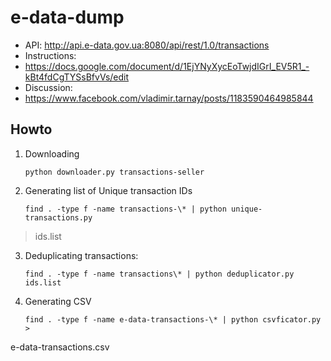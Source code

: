 # e-data-dump

* API: http://api.e-data.gov.ua:8080/api/rest/1.0/transactions
* Instructions:
* https://docs.google.com/document/d/1EjYNyXycEoTwjdIGrI_EV5R1_-kBt4fdCgTYSsBfvVs/edit
* Discussion:
* https://www.facebook.com/vladimir.tarnay/posts/1183590464985844

## Howto

1) Downloading

       python downloader.py transactions-seller


2) Generating list of Unique transaction IDs

       find . -type f -name transactions-\* | python unique-transactions.py
> ids.list

3) Deduplicating transactions:

       find . -type f -name transactions\* | python deduplicator.py ids.list

4) Generating CSV

       find . -type f -name e-data-transactions-\* | python csvficator.py >
e-data-transactions.csv

